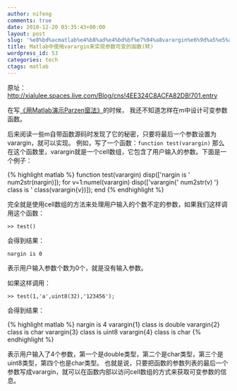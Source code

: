 ```yaml
---
author: nifeng
comments: true
date: 2010-12-20 03:35:43+00:00
layout: post
slug: '%e8%bd%acmatlab%e4%b8%ad%e4%bd%bf%e7%94%a8varargin%e6%9d%a5%e5%ae%9e%e7%8e%b0%e5%8f%82%e6%95%b0%e5%8f%af%e5%8f%98%e7%9a%84%e5%87%bd%e6%95%b0'
title: Matlab中使用varargin来实现参数可变的函数(转)
wordpress_id: 53
categories: tech
ctags: matlab
---
```


原址：http://xialulee.spaces.live.com/Blog/cns!4EE324C8ACFA82DB!701.entry

在写[《用Matlab演示Parzen窗法》](http://xialulee.spaces.live.com/blog/cns%214EE324C8ACFA82DB%21675.entry)的时候，
我还不知道怎样在m中设计可变参数函数。

后来阅读一些m自带函数源码时发现了它的秘密，只要将最后一个参数设置为varargin，就可以实现。
例如，写了一个函数：`function test(varargin)`
那么在这个函数里，varargin就是一个cell数组，它包含了用户输入的参数。下面是一个例子：

{% highlight matlab %}
function test(varargin)
disp(['nargin is ' num2str(nargin)]);
for v=1:numel(varargin)
disp(['varargin{' num2str(v) '} class is ' class(varargin{v})]);
end
{% endhighlight %}

完全就是使用cell数组的方法来处理用户输入的个数不定的参数，如果我们这样调用这个函数：

`>> test()`

会得到结果：

`nargin is 0`

表示用户输入参数个数为0个，就是没有输入参数。

如果这样调用：

`>> test(1,'a',uint8(32),'123456');`

会得到结果：

{% highlight matlab %}
nargin is 4
varargin{1} class is double
varargin{2} class is char
varargin{3} class is uint8
varargin{4} class is char
{% endhighlight %}

表示用户输入了4个参数，第一个是double类型，第二个是char类型，第三个是uint8类型，第四个也是char类型。
也就是说，只要把函数的参数列表的最后一个参数写成varargin，就可以在函数内部以访问cell数组的方式来获取可变参数的信息。
